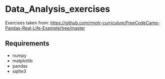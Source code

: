 # Data_Analysis_exercises

Exercises taken from: https://github.com/rmotr-curriculum/FreeCodeCamp-Pandas-Real-Life-Example/tree/master

## Requirements
- numpy
- matplotlib
- pandas
- sqlite3